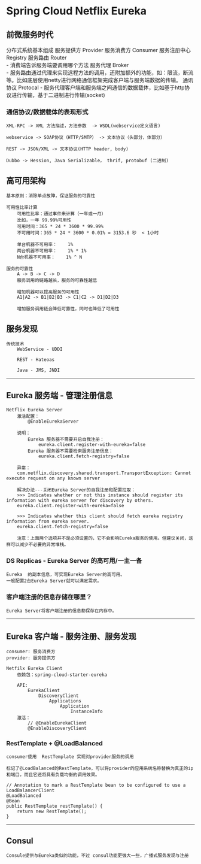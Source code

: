# Spring Cloud Netflix Eureka

## 前微服务时代

分布式系统基本组成
	服务提供方 	Provider
	服务消费方 	Consumer
	服务注册中心  Registry
	服务路由  Router 	
		- 消费端告诉服务端要调用哪个方法
	服务代理  Broker 	
		- 服务路由通过代理来实现远程方法的调用，还附加额外的功能，如：限流，断流等。比如底层使用netty进行网络通信框架完成客户端与服务端数据的传输。
	通讯协议  Protocal 
		- 服务代理客户端和服务端之间通信的数据载体，比如基于http协议进行传输，基于二进制进行传输(socket)


### 通信协议/数据载体的表现形式
	XML-RPC -> XML 方法描述，方法参数  -> WSDL(webservice定义语言)
	
	webservice -> SOAP协议（HTTP/SMTP） -> 文本协议（头部分，体部分）
	
	REST -> JSON/XML -> 文本协议(HTTP header, body)
	
	Dubbo -> Hession, Java Serializable， thrif, protobuf (二进制)	
	
	
## 高可用架构
	基本原则：消除单点故障，保证服务的可靠性
	
	可用性比率计算
		可用性比率：通过事件来计算（一年或一月）
		比如，一年 99.99%可用性
		可用时间：365 * 24 * 3600 * 99.99%
		不可用时间：365 * 24 * 3600 * 0.01% = 3153.6 秒  < 1小时 
	
		单台机器不可用率：	 1%
		两台机器不可用率：	 1% * 1%
		N台机器不可用率：	 1% ^ N
		
	服务的可靠性
		A -> B -> C -> D
		服务调用的链路越长，服务的可靠性越低
		
		增加机器可以提高服务的可用性
		A1|A2 -> B1|B2|B3 -> C1|C2 -> D1|D2|D3
		
		增加服务调用链会降低可靠性，同时也降低了可用性

## 服务发现
	传统技术
		WebService - UDDI
		
		REST - Hateoas
		
		Java - JMS, JNDI

------------------------

## Eureka 服务端  - 管理注册信息
	
	Netflix Eureka Server
		激活配置：
			@EnableEurekaServer
		
		说明：
		 	Eureka 服务器不需要开启自我注册：
		 		eureka.client.register-with-eureka=false
		 	Eureka 服务器不需要检索服务注册信息：
		 		eureka.client.fetch-registry=false
		
		异常：
		com.netflix.discovery.shared.transport.TransportException: Cannot execute request on any known server
		
		解决办法---关闭Eureka Server的自我注册和配置拉取：
		>>> Indicates whether or not this instance should register its information with eureka server for discovery by others.
		eureka.client.register-with-eureka=false
		
		>>> Indicates whether this client should fetch eureka registry information from eureka server.
		eureka.client.fetch-registry=false
		
		注意：上面两个选项并不是必须设置的，它不会影响Eureka服务的使用。但建议关闭，这样可以减少不必要的异常堆栈。
	
	
### DS Replicas - Eureka Server 的高可用/一主一备

	Eureka	的副本信息，可实现Eureka Server的高可用。
	一般配置2台Eureka Server就可以满足需求。
	
### 客户端注册的信息存储在哪里？

	Eureka Server将客户端注册的信息都保存在内存中。


------------------------------
	
## Eureka 客户端 - 服务注册、服务发现
	
	consumer: 服务消费方
	provider: 服务提供方
	
	Netfilx Eureka Client
		依赖包：spring-cloud-starter-eureka
		
		API:
			EurekaClient
				DiscoveryClient
					Applications
						Application
							InstanceInfo
		激活：
			// @EnableEurekaClient
			@EnableDiscoveryClient
			
			

### RestTemplate + @LoadBalanced

	consumer使用  RestTemplate 实现对provider服务的调用
	
	标记了@LoadBalanced的RestTemplate，可以将provider的应用系统名称替换为真正的ip和端口，而且它还将具有负载均衡的调用效果。
		
	// Annotation to mark a RestTemplate bean to be configured to use a LoadBalancerClient
	@LoadBalanced
	@Bean
	public RestTemplate restTemplate() {
		return new RestTemplate();
	}	

	
---------------------

## Consul
	Consule提供与Eureka类似的功能，不过 consul功能更强大一些，广播式服务发现与注册

	